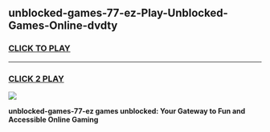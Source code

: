 
## unblocked-games-77-ez-Play-Unblocked-Games-Online-dvdty
<h3>
<a href="https://premium76.site?title=unblocked-games-77-ez&ref=25A">CLICK TO PLAY</a></h3>
<hr>

<h3>
<a href="https://premium76.site?title=unblocked-games-77-ez&ref=25A">CLICK 2 PLAY</a>
  
</h3>

<a href="https://premium76.site?title=unblocked-games-77-ez&ref=25A"><img src="https://clearcache.store/games.png"></a>


**unblocked-games-77-ez games unblocked: Your Gateway to Fun and Accessible Online Gaming**
